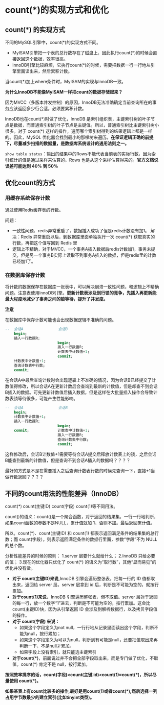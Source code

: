 # count(*)的实现方式和优化

## count(*) 的实现方式

不同的MySQL引擎中，count(*)的实现方式不同。

* MyISAM引擎把一个表的总行数存在了磁盘上，因此执行count(*)的时候会直接返回这个数据，效率很高。
* InnoDB引擎比较麻烦，它执行count(*)的时候，需要把数据一行一行地从引擎里面读出来，然后累积计数。

当count(*)加上where条件时，MyISAM的实现与InnoDB一致。

**为什么InnoDB不能像MyISAM一样把count的数据存储起来？**

因为MVCC（多版本并发控制）的原因，InnoDB无法准确确定当前查询所在的事务应该返回多少行合适，必须要累积计数。

InnoDB也在count(\*)时做了优化，InnoDB 是索引组织表，主键索引树的叶子节点是数据，而普通索引树的叶子节点是主键值。所以，普通索引树比主键索引树小很多。对于 count(*) 这样的操作，遍历哪个索引树得到的结果逻辑上都是一样的。因此，MySQL 优化器会找到最小的那棵树来遍历。**在保证逻辑正确的前提下，尽量减少扫描的数据量，是数据库系统设计的通用法则之一。**

`show table status`：输出的结果中的Rows不能代表当前表的实际行数，因为索引统计的值是通过采样来估算的。Rows 也是从这个采样估算得来的。**官方文档说误差可能达到 40% 到 50%**

## 优化count的方式

### 用缓存系统保存计数

通过使用Redis缓存表的行数。

问题：
* 一致性问题，redis异常重启了，数据插入成功了但是redis计数没有加1。
    解决：Redis 异常重启以后，到数据库里面单独执行一次 count(*) 获取真实的行数，再把这个值写回到 Redis 里
* 逻辑上不精确，对于MVCC，一个事务A插入数据后redis计数加1，事务未提交，但是另一个事务B实际上读取不到事务A插入的数据，但是redis里的计数已经加1了。

### 在数据库保存计数

将计数的数据保存在数据库一张表中，可以解决崩溃一致性问题，和逻辑上不精确问题。注意表使用InnoDB引擎。**更新计数表涉及到行锁的竞争，先插入再更新能最大程度地减少了事务之间的锁等待，提升了并发度。**

**注意**

在数据库中保存计数可能也会出现数据逻辑不准确的问题。

```sql
--  会话A                会话B
    begin;
    插入一行数据R;
                        begin;
                        插入一行数据R;
                        计数表中计数值+1;
                        commit;
    计数表中计数值+1;
    查询计数表中行数;
    commit;
```

在会话A中最后查询计数时会出现逻辑上不准确的情况，因为会话B已经提交了计数值得修改，所以会话A在更新计数后会查询到最新的计数值，但是却查不到会话B插入的数据。可先更新计数值后插入数据，但是这样在大批量插入操作会导致计数表锁等待很多，可能产生性能影响。

```sql
--  会话A                会话B
    begin;
    计数表中计数值+1;
    插入一行数据R;
                        begin;
    commit;             计数表中计数值+1;
                        插入一行数据R;
                        查询计数表中行数;
                        commit;
```

这样修改后，会话B计数值+1需要等待会话A提交后释放计数表上的锁，之后会话B能查到最新的计数值，但是查询不到会话A插入的数据吗？？？？

最好的方式是不是在需要插入之后查询计数表行数的时候先查询一下，直接+1当做行数返回？？？？

## 不同的count用法的性能差异（InnoDB）

count(*) count(主键ID) count(字段) count(1)等不同用法。

count()的语义：count()是一个聚合函数，对于返回的结果集，一行一行地判断，如果count函数的参数不是NULL，累计值就加 1，否则不加。最后返回累计值。

所以，count(*)、count(主键ID) 和 count(1) 都表示返回满足条件的结果集的总行数；而 count(字段），则表示返回满足条件的数据行里面，参数“字段”不为 NULL 的总个数。

分析性能差异的时候的原则：
1.server 层要什么就给什么；
2.InnoDB 只给必要的值；
3.现在的优化器只优化了 count(*) 的语义为“取行数”，其他“显而易见”的优化并没有做。

* **对于 count(主键ID)来说**,InnoDB 引擎会遍历整张表，把每一行的 ID 值都取出来，返回给 server 层。server 层拿到 id 后，判断是不可能为空的，就按行累加。
* **对于count(1)来说**，InnoDB 引擎遍历整张表，但不取值。server 层对于返回的每一行，放一个数字“1”进去，判断是不可能为空的，按行累加。这会比count(主键ID)快，因为从引擎返回 ID 会涉及到解析数据行，以及拷贝字段值的操作。
* **对于 count(字段) 来说：**
    * 如果这个字段定义为not null，一行行地从记录里面读出这个字段，判断不能为null，按行累加；
    * 如果这个字段定义为可以为null，判断到有可能是null，还要把值取出来再判断一下，不是null才累加。
    * 如果字段上没有索引，就只能选主键索引
* **对于count(\*)**，前面说过并不会把全部字段取出来，而是专门做了优化，不取值。count(*) 肯定不是 null，按行累加。

**按照效率排序的话，count(字段)<count(主键 id)<count(1)≈count(\*)，所以尽量使用 count(\*)。**

**如果某表上有count比较多的操作,最好是用count(1)或者count(\*),然后选择一列占用字节数最少的建立索引(比如tinyint类型)。**